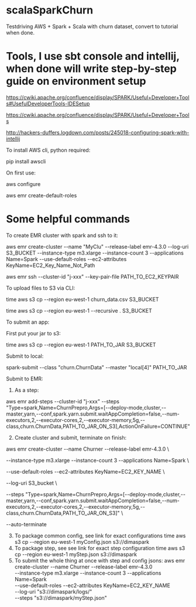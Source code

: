 # scalaSparkChurn
Testdriving AWS + Spark + Scala with churn dataset, convert to tutorial when done.


# Tools, I use sbt console and intellij, when done will write step-by-step guide on environment setup

https://cwiki.apache.org/confluence/display/SPARK/Useful+Developer+Tools#UsefulDeveloperTools-IDESetup

https://cwiki.apache.org/confluence/display/SPARK/Useful+Developer+Tools

http://hackers-duffers.logdown.com/posts/245018-configuring-spark-with-intellij

To install AWS cli, python required:

pip install awscli

On first use:

aws configure

aws emr create-default-roles


# Some helpful commands

To create EMR cluster with spark and ssh to it:

aws emr create-cluster --name "MyClu" --release-label emr-4.3.0 --log-uri S3_BUCKET --instance-type m3.xlarge --instance-count 3 --applications Name=Spark --use-default-roles --ec2-attributes KeyName=EC2_Key_Name_Not_Path

aws emr ssh --cluster-id "j-xxx" --key-pair-file PATH_TO_EC2_KEYPAIR


To upload files to S3 via CLI:

time aws s3 cp --region eu-west-1 churn_data.csv S3_BUCKET

time aws s3 cp --region eu-west-1 --recursive . S3_BUCKET


To submit an app:

First put your jar to s3:

time aws s3 cp --region eu-west-1 PATH_TO_JAR S3_BUCKET

Submit to local:

spark-submit --class "churn.ChurnData" --master "local[4]" PATH_TO_JAR

Submit to EMR:


1) As a step:

aws emr add-steps --cluster-id "j-xxx" --steps "Type=spark,Name=ChurnPrepro,Args=[--deploy-mode,cluster,--master,yarn,--conf,spark.yarn.submit.waitAppCompletion=false,--num-executors,2,--executor-cores,2,--executor-memory,5g,--class,churn.ChurnData,PATH_TO_JAR_ON_S3],ActionOnFailure=CONTINUE"


2) Create cluster and submit, terminate on finish:

aws emr create-cluster --name Churner --release-label emr-4.3.0 \

--instance-type m3.xlarge --instance-count 3 --applications Name=Spark  \

--use-default-roles --ec2-attributes KeyName=EC2_KEY_NAME \

--log-uri S3_bucket \

--steps "Type=spark,Name=ChurnPrepro,Args=[--deploy-mode,cluster,--master,yarn,--conf,spark.yarn.submit.waitAppCompletion=false,--num-executors,2,--executor-cores,2,--executor-memory,5g,--class,churn.ChurnData,PATH_TO_JAR_ON_S3]" \

--auto-terminate


3) To package common config, see link for exact configurations
time aws s3 cp --region eu-west-1 myConfig.json s3://dimaspark
4) To package step, see see link for exact step configuration
time aws s3 cp --region eu-west-1 myStep.json s3://dimaspark
5) To submit the whole thing at once with step and config jsons:
aws emr create-cluster --name Churner --release-label emr-4.3.0 \
--instance-type m3.xlarge --instance-count 3 --applications Name=Spark \
--use-default-roles --ec2-attributes KeyName=EC2_KEY_NAME \
--log-uri "s3://dimaspark/logs/" \
--steps "s3://dimaspark/myStep.json"



